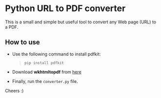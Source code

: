 # Python URL to PDF converter

This is a small and simple but useful tool to convert any Web page (URL) to a PDF.

## How to use

- Use the following command to install pdfkit:
  > `pip install pdfkit`

- Download **wkhtmltopdf** from [here](https://github.com/wkhtmltopdf/wkhtmltopdf/releases/download/0.12.4/wkhtmltox-0.12.4_msvc2015-win64.exe)
- Finally, run the `converter.py` file.

Cheers :)
